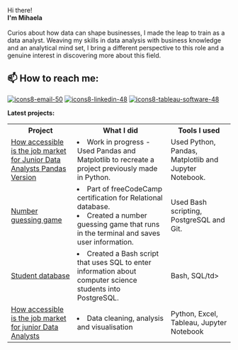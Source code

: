 Hi there!
<br>
<b>I'm Mihaela</b>
<br><br>
Curios about how data can shape businesses, I made the leap to train as a data analyst. Weaving my skills in data analysis with business knowledge and an analytical mind set, I bring a different perspective to this role and a genuine interest in discovering more about this field.

📫 How to reach me: 
---
[![icons8-email-50](https://github.com/mcazan/mcazan/assets/135700965/07dfb8c6-20c3-4b74-9e9d-9ef41655f089)][1]               [![icons8-linkedin-48](https://github.com/mcazan/mcazan/assets/135700965/e413892b-31dc-4701-b540-7d6036365325)][2]           [![icons8-tableau-software-48](https://github.com/mcazan/mcazan/assets/135700965/d4be1997-a6e0-43e6-a98a-6fb6ad261c0e)][3]

[1]: mailto:mihaelakzan@gmail.com
[2]: https://www.linkedin.com/in/mcazan/
[3]: https://public.tableau.com/app/profile/mcazan/vizzes


<b>Latest projects:</b>

<table>
	<tbody>
		<tr>
			<th align="center"> Project </th>
			<th align="center"> What I did </th>
			<th align="center"> Tools I used </th>
		</tr>
   		 <tr>
			<td align="left">
				<a href="https://github.com/mcazan/Pandas-Version-How-accessible-is-the-job-market-for-Junior-Data-Analysts">How accessible is the job market for Junior Data Analysts Pandas Version</a>
			</td>
			<td align="left">
        			<li>Work in progress - Used Pandas and Matplotlib to recreate a project previously made in Python.</li>
			</td>
			<td align="left">Used Python, Pandas, Matplotlib and Jupyter Notebook.</td>
		</tr>
    		<tr>
			<td align="left">
				<a href ="https://github.com/mcazan/Number-guessing-game"> Number guessing game </a>
			</td>
			<td align="left">
        			<li>Part of freeCodeCamp certification for Relational database.</li>
       				<li> Created a number guessing game that runs in the terminal and saves user information.</li>
     			 </td>
			<td align="left">Used Bash scripting, PostgreSQL and Git.</td>
		 </tr>
   	 	 <tr>
			<td align="left">
				<a href="https://github.com/mcazan/Students-database">Student database</a></td>
	 	        <td align="left">
				<li>Created a Bash script that uses SQL to enter information about computer science students into PostgreSQL. </li></td>
			<td align="left">Bash, SQL/td>
		</tr>
		<tr>
			<td align="left">
				<a href="https://github.com/mcazan/How-accessible-is-the-job-market-for-Junior-Data-Analysts">How accessible is the job market for junior Data Analysts</a></td>
			<td align="left"><li>Data cleaning, analysis and visualisation</li></td>
			<td align="left">Python, Excel, Tableau, Jupyter Notebook</td>
		</tr>
	</tbody>
 </table>
<!--
**mcazan/mcazan** is a ✨ _special_ ✨ repository because its `README.md` (this file) appears on your GitHub profile.
